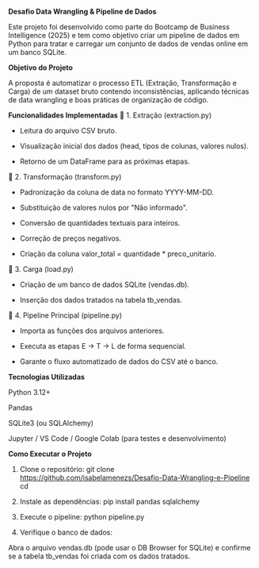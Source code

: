**Desafio Data Wrangling & Pipeline de Dados**

Este projeto foi desenvolvido como parte do Bootcamp de Business Intelligence (2025) e tem como objetivo criar um pipeline de dados em Python para tratar e carregar um conjunto de dados de vendas online em um banco SQLite.

**Objetivo do Projeto**

A proposta é automatizar o processo ETL (Extração, Transformação e Carga) de um dataset bruto contendo inconsistências, aplicando técnicas de data wrangling e boas práticas de organização de código.

**Funcionalidades Implementadas**
🔹 1. Extração (extraction.py)

- Leitura do arquivo CSV bruto.

- Visualização inicial dos dados (head, tipos de colunas, valores nulos).

- Retorno de um DataFrame para as próximas etapas.

🔹 2. Transformação (transform.py)

- Padronização da coluna de data no formato YYYY-MM-DD.

- Substituição de valores nulos por "Não informado".

- Conversão de quantidades textuais para inteiros.

- Correção de preços negativos.

- Criação da coluna valor_total = quantidade * preco_unitario.

🔹 3. Carga (load.py)

- Criação de um banco de dados SQLite (vendas.db).

- Inserção dos dados tratados na tabela tb_vendas.

🔹 4. Pipeline Principal (pipeline.py)

- Importa as funções dos arquivos anteriores.

- Executa as etapas E → T → L de forma sequencial.

- Garante o fluxo automatizado de dados do CSV até o banco.

**Tecnologias Utilizadas**

Python 3.12+

Pandas

SQLite3 (ou SQLAlchemy)

Jupyter / VS Code / Google Colab (para testes e desenvolvimento)

**Como Executar o Projeto**
1. Clone o repositório:
git clone https://github.com/isabelamenezs/Desafio-Data-Wrangling-e-Pipeline
cd <Desafio-Data-Wrangling-e-Pipeline>

2. Instale as dependências:
pip install pandas sqlalchemy

3. Execute o pipeline:
python pipeline.py

4. Verifique o banco de dados:

Abra o arquivo vendas.db (pode usar o DB Browser for SQLite) e confirme se a tabela tb_vendas foi criada com os dados tratados.
